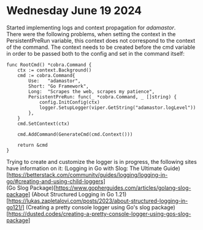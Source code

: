 # Wednesday June 19 2024

Started implementing logs and context propagation for *adamastor*.  
There were the following problems, when setting the context in the PersistentPreRun variable, this context does not correspond to the context of the command.
The context needs to be created before the cmd variable in order to be passed both to the config and set in the command itself:
```
func RootCmd() *cobra.Command {
	ctx := context.Background()
	cmd := cobra.Command{
		Use:   "adamastor",
		Short: "Go Framework",
		Long:  "Scrapes the web, scrapes my patience",
		PersistentPreRun: func(_ *cobra.Command, _ []string) {
			config.InitConfig(ctx)
			logger.SetupLogger(viper.GetString("adamastor.logLevel"))
		},
	}
	cmd.SetContext(ctx)

	cmd.AddCommand(GenerateCmd(cmd.Context()))

	return &cmd
}
```

Trying to create and customize the logger is in progress, the following sites have information on it:
(Logging in Go with Slog: The Ultimate Guide)[https://betterstack.com/community/guides/logging/logging-in-go/#creating-and-using-child-loggers]  
(Go Slog Package)[https://www.gopherguides.com/articles/golang-slog-package]
(About Structured Logging in Go 1.21)[https://lukas.zapletalovi.com/posts/2023/about-structured-logging-in-go121/]
(Creating a pretty console logger using Go's slog package)[https://dusted.codes/creating-a-pretty-console-logger-using-gos-slog-package]

